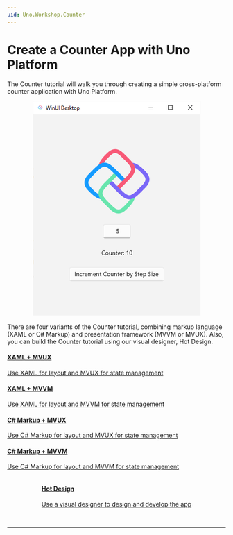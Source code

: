 ```yaml
---
uid: Uno.Workshop.Counter
---
```


<!-- markdownlint-disable MD001 -->

# Create a Counter App with Uno Platform

The Counter tutorial will walk you through creating a simple cross-platform counter application with Uno Platform.

<p align="center">
  <img src="Assets/counter-app.png" alt="Screenshot of an Uno Platform app showing a counter" />
</p>

There are four variants of the Counter tutorial, combining markup language (XAML or C# Markup) and presentation framework (MVVM or MVUX). Also, you can build the Counter tutorial using our visual designer, Hot Design.

<div class="row">

<div class="col-md-6 col-xs-12">
<a href="xref:Uno.Workshop.Counter.XAML.MVUX">
<div class="alert alert-info alert-hover">

#### XAML + MVUX

Use XAML for layout and MVUX for state management

</div>
</a>
</div>

<div class="col-md-6 col-xs-12">
<a href="xref:Uno.Workshop.Counter.XAML.MVVM">
<div class="alert alert-info alert-hover">

#### XAML + MVVM

Use XAML for layout and MVVM for state management

</div>
</a>
</div>

<div class="col-md-6 col-xs-12">
<a href="xref:Uno.Workshop.Counter.CSharp.MVUX">
<div class="alert alert-info alert-hover">

#### C# Markup + MVUX

Use C# Markup for layout and MVUX for state management

</div>
</a>
</div>

<div class="col-md-6 col-xs-12">
<a href="xref:Uno.Workshop.Counter.CSharp.MVVM">
<div class="alert alert-info alert-hover">

#### C# Markup + MVVM

Use C# Markup for layout and MVVM for state management

</div>
</a>
</div>

</div>

<!-- Centered last item -->
<div class="row" style="display: flex; justify-content: center; align-items: center;">
<div class="col-md-6 col-xs-12">
<a href="xref:Uno.HotDesign.GetStarted.CounterTutorial">
<div class="alert alert-info alert-hover">

#### Hot Design

Use a visual designer to design and develop the app

</div>
</a>
</div>
</div>

<br/>

---
